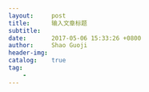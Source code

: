 ```yaml
---
layout:     post
title:      输入文章标题
subtitle:
date:       2017-05-06 15:33:26 +0800
author:     Shao Guoji
header-img: 
catalog:    true
tag:
    -
---
```

